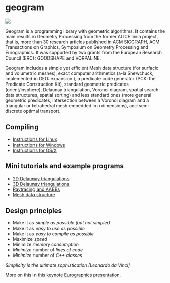 # geogram

![](https://github.com/BrunoLevy/geogram/wiki/geogram_banner.gif)

Geogram is a programming library with geometric algorithms.
It contains the main results in Geometry Processing from the former
ALICE Inria project, that is, more than 30 research articles published
in ACM SIGGRAPH, ACM Transactions on Graphics, Symposium on Geometry 
Processing and Eurographics. It was supported by two grants from the
European Research Council (ERC): GOODSHAPE and VORPALINE.

Geogram includes a simple yet efficient Mesh data structure (for surfacic
and volumetric meshes), exact computer arithmetics (a-la Shewchuck,
implemented in GEO::expansion ), a predicate code generator (PCK: the
Predicate Construction Kit), standard geometric predicates
(orient/insphere), Delaunay triangulation, Voronoi diagram, spatial
search data structures, spatial sorting) and less standard ones (more
general geometric predicates, intersection between a Voronoi diagram
and a triangular or tetrahedral mesh embedded in n dimensions), and 
semi-discrete optimal transport.

Compiling
---------
  - [Instructions for Linux](https://github.com/BrunoLevy/geogram/wiki/compiling_Linux)
  - [Instructions for Windows](https://github.com/BrunoLevy/geogram/wiki/compiling_Windows)
  - [Instructions for OS/X](https://github.com/BrunoLevy/geogram/wiki/compiling_MacOS)


Mini tutorials and example programs
-----------------------------------
  - [2D Delaunay triangulations](https://github.com/BrunoLevy/geogram/wiki/Delaunay2D)
  - [3D Delaunay triangulations](https://github.com/BrunoLevy/geogram/wiki/Delaunay3D)
  - [Raytracing and AABBs](https://github.com/BrunoLevy/geogram/wiki/Raytrace)
  - [Mesh data structure](https://github.com/BrunoLevy/geogram/wiki/Mesh)

Design principles
-----------------

- Make it as *simple as possible* _(but not simpler)_
- Make it as *easy to use as possible*
- Make it as *easy to compile as possible*
- Maximize *speed*
- Minimize *memory consumption*
- *Minimize* number of *lines of code*
- *Minimize* number of *C++ classes*

_Simplicity is the ultimate sophistication [Leonardo da Vinci]_

 More on this in [this keynote Eurographics presentation](https://fr.slideshare.net/BrunoLevy4/the-joy-of-computer-graphics-programming).

